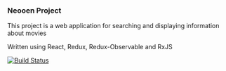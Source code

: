 ### Neooen Project

This project is a web application for searching and displaying information about movies

Written using React, Redux, Redux-Observable and RxJS

[![Build Status](https://travis-ci.org/ShlokD/neoone.svg?branch=master)](https://travis-ci.org/ShlokD/neoone)
